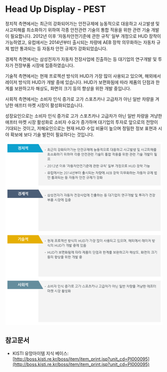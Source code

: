 # Head Up Display - PEST

정치적 측면에서는 최근의 강화되어가는 안전규제에 능동적으로 대응하고 사고발생 및 사고피해를 최소화하기 위하여 각종 안전관련 기술의 통합 적용을 위한 관련 기술 개발이 필요합니다.
2012년 이후 ‘자동차안전기준에 관한 규칙’ 일부 개정으로 HUD 장착이 가능하였고, 유럽에서는 2014년부터 출시되는 차량에 AEB 장착 의무화하는 자동차 규제 법안 통과되는 등 자동차 안전 규제가 강화되었습니다.

경제적 측면에서는 삼성전자가 자동차 전장사업에 진출하는 등 대기업의 연구개발 및 투자가 전장부품 시장에 집중하였습니다.

기술적 측면에서는 현재 프로젝션 방식의 HUD가 가장 많이 사용되고 있으며, 해외에서 레이저 방식의 HUD가 개발 중에 있습니다.
HUD가 보편화됨에 따라 제품의 단점과 한계를 보완하고자 해상도, 화면의 크기 등의 향상을 위한 개발 중입니다.

사회적 측면에서는 소비자 인식 증가로 고가 스포츠카나 고급차가 아닌 일반 차량을 겨냥한 애프터 마켓 시장이 활성화되었습니다.

성장요인으로는 소비자 인식 증가로 고가 스포츠카나 고급차가 아닌 일반 차량을 겨냥한 애프터 마켓 시장 활성화로 소비자 수요가 증가하며 대기업의 투자로 앞으로의 전망이 기대되는 것이고,
저해요인으로는 현재 HUD 수입 비율이 높으며 정밀한 정보 표현과 시야 확보에 보다 기술 발전이 필요하다는 것입니다.


![](./images/HeadUpDisplay_Q13_4_1.PNG)


## 참고문서
- KISTI 유망아이템 지식 베이스: [http://boss.kisti.re.kr/boss/item/item_print.jsp?unit_cd=PI000095](http://boss.kisti.re.kr/boss/item/item_print.jsp?unit_cd=PI000095)
